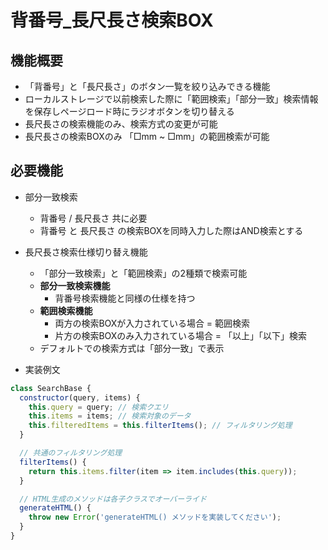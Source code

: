 # 背番号_長尺長さ検索BOX

## 機能概要
- 「背番号」と「長尺長さ」のボタン一覧を絞り込みできる機能
- ローカルストレージで以前検索した際に「範囲検索」「部分一致」検索情報を保存しページロード時にラジオボタンを切り替える
- 長尺長さの検索機能のみ、検索方式の変更が可能
- 長尺長さの検索BOXのみ 「□mm ~ □mm」の範囲検索が可能

## 必要機能
- 部分一致検索
  - 背番号 / 長尺長さ 共に必要
  - 背番号 と 長尺長さ の検索BOXを同時入力した際はAND検索とする
- 長尺長さ検索仕様切り替え機能 
  - 「部分一致検索」と「範囲検索」の2種類で検索可能
  - **部分一致検索機能**
    - 背番号検索機能と同様の仕様を持つ 
  - **範囲検索機能**
    - 両方の検索BOXが入力されている場合 = 範囲検索
    - 片方の検索BOXのみ入力されている場合 = 「以上」「以下」検索
  - デフォルトでの検索方式は「部分一致」で表示


- 実装例文
```js
class SearchBase {
  constructor(query, items) {
    this.query = query; // 検索クエリ
    this.items = items; // 検索対象のデータ
    this.filteredItems = this.filterItems(); // フィルタリング処理
  }

  // 共通のフィルタリング処理
  filterItems() {
    return this.items.filter(item => item.includes(this.query));
  }

  // HTML生成のメソッドは各子クラスでオーバーライド
  generateHTML() {
    throw new Error('generateHTML() メソッドを実装してください');
  }
}

```
